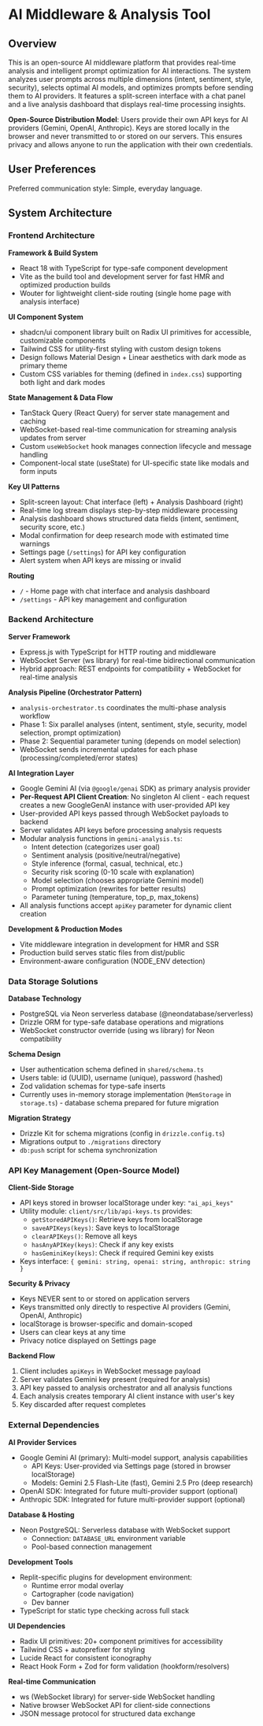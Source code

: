 # AI Middleware & Analysis Tool

## Overview

This is an open-source AI middleware platform that provides real-time analysis and intelligent prompt optimization for AI interactions. The system analyzes user prompts across multiple dimensions (intent, sentiment, style, security), selects optimal AI models, and optimizes prompts before sending them to AI providers. It features a split-screen interface with a chat panel and a live analysis dashboard that displays real-time processing insights.

**Open-Source Distribution Model**: Users provide their own API keys for AI providers (Gemini, OpenAI, Anthropic). Keys are stored locally in the browser and never transmitted to or stored on our servers. This ensures privacy and allows anyone to run the application with their own credentials.

## User Preferences

Preferred communication style: Simple, everyday language.

## System Architecture

### Frontend Architecture

**Framework & Build System**
- React 18 with TypeScript for type-safe component development
- Vite as the build tool and development server for fast HMR and optimized production builds
- Wouter for lightweight client-side routing (single home page with analysis interface)

**UI Component System**
- shadcn/ui component library built on Radix UI primitives for accessible, customizable components
- Tailwind CSS for utility-first styling with custom design tokens
- Design follows Material Design + Linear aesthetics with dark mode as primary theme
- Custom CSS variables for theming (defined in `index.css`) supporting both light and dark modes

**State Management & Data Flow**
- TanStack Query (React Query) for server state management and caching
- WebSocket-based real-time communication for streaming analysis updates from server
- Custom `useWebSocket` hook manages connection lifecycle and message handling
- Component-local state (useState) for UI-specific state like modals and form inputs

**Key UI Patterns**
- Split-screen layout: Chat interface (left) + Analysis Dashboard (right)
- Real-time log stream displays step-by-step middleware processing
- Analysis dashboard shows structured data fields (intent, sentiment, security score, etc.)
- Modal confirmation for deep research mode with estimated time warnings
- Settings page (`/settings`) for API key configuration
- Alert system when API keys are missing or invalid

**Routing**
- `/` - Home page with chat interface and analysis dashboard
- `/settings` - API key management and configuration

### Backend Architecture

**Server Framework**
- Express.js with TypeScript for HTTP routing and middleware
- WebSocket Server (ws library) for real-time bidirectional communication
- Hybrid approach: REST endpoints for compatibility + WebSocket for real-time analysis

**Analysis Pipeline (Orchestrator Pattern)**
- `analysis-orchestrator.ts` coordinates the multi-phase analysis workflow
- Phase 1: Six parallel analyses (intent, sentiment, style, security, model selection, prompt optimization)
- Phase 2: Sequential parameter tuning (depends on model selection)
- WebSocket sends incremental updates for each phase (processing/completed/error states)

**AI Integration Layer**
- Google Gemini AI (via `@google/genai` SDK) as primary analysis provider
- **Per-Request API Client Creation**: No singleton AI client - each request creates a new GoogleGenAI instance with user-provided API key
- User-provided API keys passed through WebSocket payloads to backend
- Server validates API keys before processing analysis requests
- Modular analysis functions in `gemini-analysis.ts`:
  - Intent detection (categorizes user goal)
  - Sentiment analysis (positive/neutral/negative)
  - Style inference (formal, casual, technical, etc.)
  - Security risk scoring (0-10 scale with explanation)
  - Model selection (chooses appropriate Gemini model)
  - Prompt optimization (rewrites for better results)
  - Parameter tuning (temperature, top_p, max_tokens)
- All analysis functions accept `apiKey` parameter for dynamic client creation

**Development & Production Modes**
- Vite middleware integration in development for HMR and SSR
- Production build serves static files from dist/public
- Environment-aware configuration (NODE_ENV detection)

### Data Storage Solutions

**Database Technology**
- PostgreSQL via Neon serverless database (@neondatabase/serverless)
- Drizzle ORM for type-safe database operations and migrations
- WebSocket constructor override (using ws library) for Neon compatibility

**Schema Design**
- User authentication schema defined in `shared/schema.ts`
- Users table: id (UUID), username (unique), password (hashed)
- Zod validation schemas for type-safe inserts
- Currently uses in-memory storage implementation (`MemStorage` in `storage.ts`) - database schema prepared for future migration

**Migration Strategy**
- Drizzle Kit for schema migrations (config in `drizzle.config.ts`)
- Migrations output to `./migrations` directory
- `db:push` script for schema synchronization

### API Key Management (Open-Source Model)

**Client-Side Storage**
- API keys stored in browser localStorage under key: `"ai_api_keys"`
- Utility module: `client/src/lib/api-keys.ts` provides:
  - `getStoredAPIKeys()`: Retrieve keys from localStorage
  - `saveAPIKeys(keys)`: Save keys to localStorage
  - `clearAPIKeys()`: Remove all keys
  - `hasAnyAPIKey(keys)`: Check if any key exists
  - `hasGeminiKey(keys)`: Check if required Gemini key exists
- Keys interface: `{ gemini: string, openai: string, anthropic: string }`

**Security & Privacy**
- Keys NEVER sent to or stored on application servers
- Keys transmitted only directly to respective AI providers (Gemini, OpenAI, Anthropic)
- localStorage is browser-specific and domain-scoped
- Users can clear keys at any time
- Privacy notice displayed on Settings page

**Backend Flow**
1. Client includes `apiKeys` in WebSocket message payload
2. Server validates Gemini key present (required for analysis)
3. API key passed to analysis orchestrator and all analysis functions
4. Each analysis creates temporary AI client instance with user's key
5. Key discarded after request completes

### External Dependencies

**AI Provider Services**
- Google Gemini AI (primary): Multi-model support, analysis capabilities
  - API Keys: User-provided via Settings page (stored in browser localStorage)
  - Models: Gemini 2.5 Flash-Lite (fast), Gemini 2.5 Pro (deep research)
- OpenAI SDK: Integrated for future multi-provider support (optional)
- Anthropic SDK: Integrated for future multi-provider support (optional)

**Database & Hosting**
- Neon PostgreSQL: Serverless database with WebSocket support
  - Connection: `DATABASE_URL` environment variable
  - Pool-based connection management

**Development Tools**
- Replit-specific plugins for development environment:
  - Runtime error modal overlay
  - Cartographer (code navigation)
  - Dev banner
- TypeScript for static type checking across full stack

**UI Dependencies**
- Radix UI primitives: 20+ component primitives for accessibility
- Tailwind CSS + autoprefixer for styling
- Lucide React for consistent iconography
- React Hook Form + Zod for form validation (hookform/resolvers)

**Real-time Communication**
- ws (WebSocket library) for server-side WebSocket handling
- Native browser WebSocket API for client-side connections
- JSON message protocol for structured data exchange
